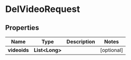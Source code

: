 

# DelVideoRequest


## Properties

Name | Type | Description | Notes
------------ | ------------- | ------------- | -------------
**videoids** | **List&lt;Long&gt;** |  |  [optional]



